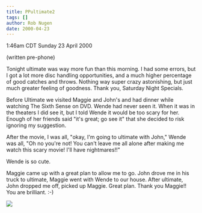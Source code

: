 ```yaml
---
title: PPultimate2
tags: []
author: Rob Nugen
date: 2000-04-23
---
```


<title>Ultimate!</title>
<p class=date>1:46am CDT Sunday 23 April 2000</p>
<p class=note>(written pre-phone)</p>

<p>Tonight ultimate was way more fun than this morning.  I had some
errors, but I got a lot more disc handling opportunities, and a much
higher percentage of good catches and throws.  Nothing way super crazy
astonishing, but just much greater feeling of goodness.  Thank you,
Saturday Night Specials.

<p>Before Ultimate we visited Maggie and John's and had dinner while
watching The Sixth Sense on DVD.  Wende had never seen it.  When it
was in the theaters I did see it, but I told Wende it would be too
scary for her.  Enough of her friends said "it's great; go see it"
that she decided to risk ignoring my suggestion.

<p>After the movie, I was all, "okay, I'm going to ultimate with
John," Wende was all, "Oh no you're not!  You can't leave me all alone
after making me watch this scary movie!  I'll have nightmares!!"

<p>Wende is so cute.

<p>Maggie came up with a great plan to allow me to go.  John drove me
in his truck to ultimate, Maggie went with Wende to our house.  After
ultimate, John dropped me off, picked up Maggie.  Great plan.  Thank
you Maggie!!  You are brilliant.  :-)

<p><img src='/images/rob/wL-ROB.gif'>

